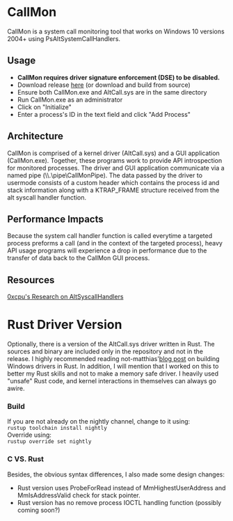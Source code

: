 # CallMon
CallMon is a system call monitoring tool that works on Windows 10 versions 2004+ using PsAltSystemCallHandlers. 

## Usage
 * <b>CallMon requires driver signature enforcement (DSE) to be disabled. </b>
 * Download release [here](https://github.com/DownWithUp/CallMon/releases/tag/v1.0.0) (or download and build from source)
 * Ensure both CallMon.exe and AltCall.sys are in the same directory
 * Run CallMon.exe as an administrator
 * Click on "Initialize"
 * Enter a process's ID in the text field and click "Add Process"

## Architecture
CallMon is comprised of a kernel driver (AltCall.sys) and a GUI application (CallMon.exe). Together, these programs work to provide API introspection for monitored processes.
The driver and GUI application communicate via a named pipe (\\\\.\pipe\CallMonPipe). The data passed by the driver to usermode consists of a custom header which contains the process id and stack information along with a KTRAP_FRAME structure received from the alt syscall handler function.

## Performance Impacts
Because the system call handler function is called everytime a targeted process preforms a call (and in the context of the targeted process), heavy API usage programs will experience a drop in performance due to the transfer of data back to the CallMon GUI process.

## Resources
[0xcpu's Research on AltSyscallHandlers](https://github.com/0xcpu/WinAltSyscallHandler)

# Rust Driver Version
Optionally, there is a version of the AltCall.sys driver written in Rust. The sources and binary are included only in the repository and not in the release. I highly recommended reading not-matthias'[blog post](https://not-matthias.github.io/kernel-driver-with-rust/) on building Windows drivers in Rust. In addition, I will mention that I worked on this to better my Rust skills and not to make a memory safe driver. I heavily used "unsafe" Rust code, and kernel interactions in themselves can always go awire. <br>
### Build
If you are not already on the nightly channel, change to it using:<br>
<code>rustup toolchain install nightly</code><br>
Override using:<br>
<code>rustup override set nightly</code><br>
### C VS. Rust
Besides, the obvious syntax differences, I also made some design changes:<br>
* Rust version uses ProbeForRead instead of MmHighestUserAddress and MmIsAddressValid check for stack pointer.
* Rust version has no remove process IOCTL handling function (possibly coming soon?)  
